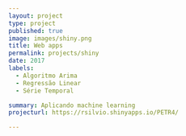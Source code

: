 ```yaml
---
layout: project
type: project
published: true
image: images/shiny.png
title: Web apps
permalink: projects/shiny
date: 2017
labels:
  - Algoritmo Arima
  - Regressão Linear
  - Série Temporal

summary: Aplicando machine learning
projecturl: https://rsilvio.shinyapps.io/PETR4/

---
```


